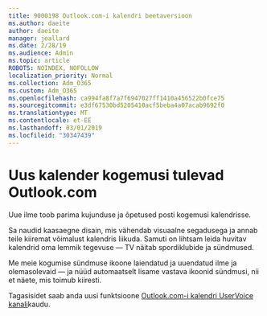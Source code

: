 ```yaml
---
title: 9000198 Outlook.com-i kalendri beetaversioon
ms.author: daeite
author: daeite
manager: joallard
ms.date: 2/28/19
ms.audience: Admin
ms.topic: article
ROBOTS: NOINDEX, NOFOLLOW
localization_priority: Normal
ms.collection: Adm_O365
ms.custom: Adm_O365
ms.openlocfilehash: ca994fa8f7a7f6947027ff1410a456522b0fce75
ms.sourcegitcommit: e3df67530bd5205410acf5beba4a07acab9692f0
ms.translationtype: MT
ms.contentlocale: et-EE
ms.lasthandoff: 03/01/2019
ms.locfileid: "30347439"
---
```

# <a name="new-calendar-experiences-coming-to-outlookcom"></a>Uus kalender kogemusi tulevad Outlook.com

Uue ilme toob parima kujunduse ja õpetused posti kogemusi kalendrisse.

Sa naudid kaasaegne disain, mis vähendab visuaalne segadusega ja annab teile kiiremat võimalust kalendris liikuda. Samuti on lihtsam leida huvitav kalendrid oma lemmik tegevuse — TV näitab spordiklubide ja sündmused.

Me meie kogumise sündmuse ikoone laiendatud ja uuendatud ilme ja olemasolevaid — ja nüüd automaatselt lisame vastava ikoonid sündmusi, nii et näete, mis toimub kiiresti.

Tagasisidet saab anda uusi funktsioone [Outlook.com-i kalendri UserVoice kanali](https://outlook.uservoice.com/forums/601444-new-experiences-in-outlook-com?category_id=209197)kaudu.